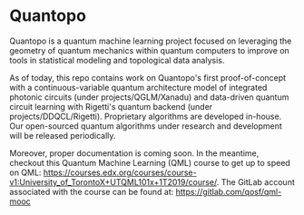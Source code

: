# Quantopo

Quantopo is a quantum machine learning project focused on leveraging 
the geometry of quantum mechanics within quantum computers to improve 
on tools in statistical modeling and topological data analysis. 

As of today, this repo contains work on Quantopo's first proof-of-concept with a continuous-variable quantum architecture model of integrated photonic circuits (under projects/QGLM/Xanadu) and data-driven quantum circuit learning with Rigetti's quantum backend (under projects/DDQCL/Rigetti). Proprietary algorithms are developed in-house. Our open-sourced quantum algorithms under research and development will be released periodically.

Moreover, proper documentation is coming soon. In the meantime, checkout this Quantum Machine Learning (QML) course to get up to speed on QML: https://courses.edx.org/courses/course-v1:University_of_TorontoX+UTQML101x+1T2019/course/. The GitLab account associated with the course can be found at: https://gitlab.com/qosf/qml-mooc
